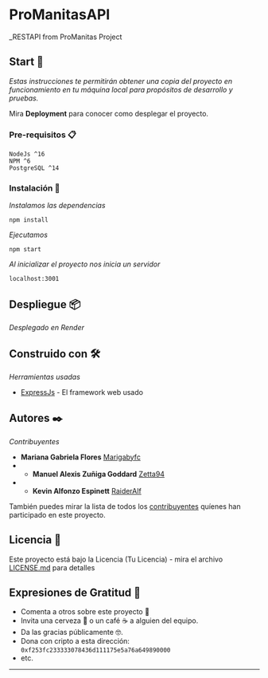 # ProManitasAPI

_RESTAPI from ProManitas Project

## Start 🚀

_Estas instrucciones te permitirán obtener una copia del proyecto en funcionamiento en tu máquina local para propósitos de desarrollo y pruebas._

Mira **Deployment** para conocer como desplegar el proyecto.


### Pre-requisitos 📋
```
NodeJs ^16
NPM ^6
PostgreSQL ^14
```

### Instalación 🔧

_Instalamos las dependencias_

```
npm install
```

_Ejecutamos_

```
npm start
```

_Al inicializar el proyecto nos inicia un servidor_
```
localhost:3001
```

## Despliegue 📦

_Desplegado en Render_

## Construido con 🛠️

_Herramientas usadas_

* [ExpressJs](https://expressjs.com/) - El framework web usado


## Autores ✒️

_Contribuyentes_

* **Mariana Gabriela Flores**  [Marigabyfc]([https://github.com/Marigabyfc])
* * **Manuel Alexis Zuñiga Goddard**  [Zetta94]([https://github.com/Zetta94])
* * **Kevin Alfonzo Espinett**  [RaiderAlf]([https://github.com/RaiderAlf])

También puedes mirar la lista de todos los [contribuyentes](https://github.com/ProManitas/contributors) quíenes han participado en este proyecto. 

## Licencia 📄

Este proyecto está bajo la Licencia (Tu Licencia) - mira el archivo [LICENSE.md](LICENSE.md) para detalles

## Expresiones de Gratitud 🎁

* Comenta a otros sobre este proyecto 📢
* Invita una cerveza 🍺 o un café ☕ a alguien del equipo. 
* Da las gracias públicamente 🤓.
* Dona con cripto a esta dirección: `0xf253fc233333078436d111175e5a76a649890000`
* etc.



---
